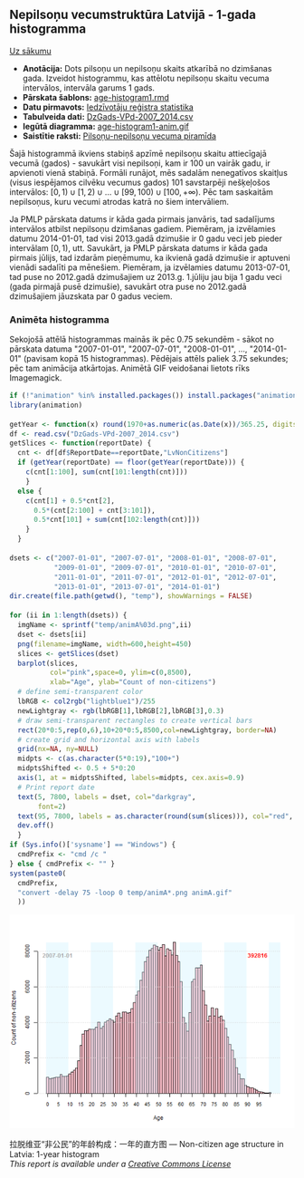 Nepilsoņu vecumstruktūra Latvijā - 1-gada histogramma
-----

[Uz sākumu](../index.html)

* **Anotācija:** Dots pilsoņu un nepilsoņu skaits atkarībā no dzimšanas gada. 
Izveidot histogrammu, kas attēlotu nepilsoņu skaitu vecuma intervālos, intervāla garums 1 gads. 
* **Pārskata šablons:** [age-histogram1.rmd](age-histogram5.rmd)
* **Datu pirmavots:** [Iedzīvotāju reģistra statistika](http://www.pmlp.gov.lv/lv/sakums/statistika/iedzivotaju-registrs/)
* **Tabulveida dati:** [DzGads-VPd-2007_2014.csv](DzGads-VPd-2007_2014.csv)
* **Iegūtā diagramma:** [age-histogram1-anim.gif](figure-static/age-histogram1-anim.gif)
* **Saistītie raksti:** [Pilsoņu-nepilsoņu vecuma piramīda](population-pyramid.html)

Šajā histogrammā ikviens stabiņš apzīmē nepilsoņu skaitu attiecīgajā vecumā (gados) - savukārt visi nepilsoņi, kam ir 100 un vairāk gadu, ir apvienoti vienā stabiņā. Formāli runājot, mēs sadalām nenegatīvos skaitļus (visus iespējamos cilvēku vecumus gados) 101 savstarpēji nešķeļošos intervālos: $[0,1) \cup [1,2) \cup \ldots \cup [99,100) \cup [100,+\infty)$. Pēc tam saskaitām nepilsoņus, kuru vecumi atrodas katrā no šiem intervāliem. 

Ja PMLP pārskata datums ir kāda gada pirmais janvāris, tad sadalījums intervālos atbilst nepilsoņu dzimšanas gadiem. Piemēram, ja izvēlamies datumu 2014-01-01, tad visi 2013.gadā dzimušie ir 0 gadu veci jeb pieder intervālam $[0,1)$, utt. Savukārt, ja PMLP pārskata datums ir kāda gada pirmais jūlijs, tad izdarām pieņēmumu, ka ikvienā gadā dzimušie ir aptuveni vienādi sadalīti pa mēnešiem. Piemēram, ja izvēlamies datumu 2013-07-01, tad puse no 2012.gadā dzimušajiem uz 2013.g. 1.jūliju jau bija 1 gadu veci (gada pirmajā pusē dzimušie), savukārt otra puse no 2012.gadā dzimušajiem jāuzskata par 0 gadus veciem. 


### Animēta histogramma

Sekojošā attēlā histogrammas mainās ik pēc 0.75 sekundēm - sākot no pārskata datuma "2007-01-01", "2007-07-01", "2008-01-01", ..., "2014-01-01" (pavisam kopā 15 histogrammas). Pēdējais attēls paliek 3.75 sekundes; pēc tam animācija atkārtojas. Animētā GIF veidošanai lietots rīks Imagemagick. 


```r
if (!"animation" %in% installed.packages()) install.packages("animation")
library(animation)

getYear <- function(x) round(1970+as.numeric(as.Date(x))/365.25, digits=1)
df <- read.csv("DzGads-VPd-2007_2014.csv")
getSlices <- function(reportDate) {
  cnt <- df[df$ReportDate==reportDate,"LvNonCitizens"]
  if (getYear(reportDate) == floor(getYear(reportDate))) {
    c(cnt[1:100], sum(cnt[101:length(cnt)]))
    }
  else {
    c(cnt[1] + 0.5*cnt[2], 
      0.5*(cnt[2:100] + cnt[3:101]), 
      0.5*cnt[101] + sum(cnt[102:length(cnt)]))
    }
  }

dsets <- c("2007-01-01", "2007-07-01", "2008-01-01", "2008-07-01", 
           "2009-01-01", "2009-07-01", "2010-01-01", "2010-07-01", 
           "2011-01-01", "2011-07-01", "2012-01-01", "2012-07-01", 
           "2013-01-01", "2013-07-01", "2014-01-01")
dir.create(file.path(getwd(), "temp"), showWarnings = FALSE)  

for (ii in 1:length(dsets)) {
  imgName <- sprintf("temp/animA%03d.png",ii)
  dset <- dsets[ii]
  png(filename=imgName, width=600,height=450)
  slices <- getSlices(dset)
  barplot(slices, 
          col="pink",space=0, ylim=c(0,8500),
          xlab="Age", ylab="Count of non-citizens")
  # define semi-transparent color
  lbRGB <- col2rgb("lightblue1")/255
  newLightgray <- rgb(lbRGB[1],lbRGB[2],lbRGB[3],0.3)
  # draw semi-transparent rectangles to create vertical bars
  rect(20*0:5,rep(0,6),10+20*0:5,8500,col=newLightgray, border=NA)
  # create grid and horizontal axis with labels
  grid(nx=NA, ny=NULL)
  midpts <- c(as.character(5*0:19),"100+")
  midptsShifted <- 0.5 + 5*0:20
  axis(1, at = midptsShifted, labels=midpts, cex.axis=0.9)
  # Print report date
  text(5, 7800, labels = dset, col="darkgray", 
       font=2)  
  text(95, 7800, labels = as.character(round(sum(slices))), col="red", font=2)
  dev.off()
  }
if (Sys.info()['sysname'] == "Windows") {
  cmdPrefix <- "cmd /c "
} else { cmdPrefix <- "" } 
system(paste0(
  cmdPrefix,
  "convert -delay 75 -loop 0 temp/animA*.png animA.gif"
  ))   
```

![Histogramma (1-gada intervāli)](animA.gif)


拉脱维亚“非公民”的年龄构成：一年的直方图 — Non-citizen age structure in Latvia: 1-year histogram  
*This report is available under a [Creative Commons License](http://creativecommons.org/licenses/by/4.0/deed.en_US)*

